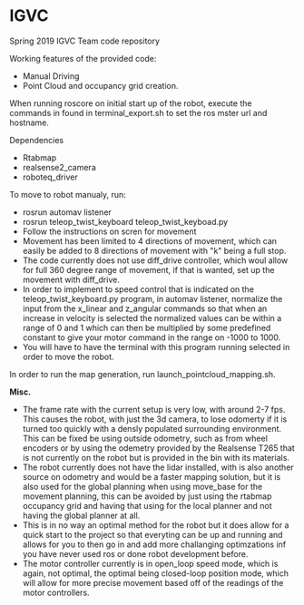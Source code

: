 # IGVC
Spring 2019 IGVC Team code repository

Working features of the provided code:
  * Manual Driving
  * Point Cloud and occupancy grid creation.


When running roscore on initial start up of the robot, execute the commands in found in terminal_export.sh
to set the ros mster url and hostname.


Dependencies
 * Rtabmap
 * realsense2_camera
 * roboteq_driver


To move to robot manualy, run:
 * rosrun automav listener
 * rosrun teleop_twist_keyboard teleop_twist_keyboad.py
  * Follow the instructions on scren for movement
   * Movement has been limited to 4 directions of movement, which can easily be added to 8 directions of movement with "k" being a full stop.
   * The code currently does not use diff_drive controller, which woul allow for full 360 degree range of movement, if that is wanted, set up the movement with diff_drive.
   * In order to implement to speed control that is indicated on the teleop_twist_keyboard.py program, in automav listener, normalize the input from the x_linear and z_angular commands so that when an increase in velocity is selected the normalized values can be within a range of 0 and 1 which can then be multiplied by some predefined constant to give your motor command in the range on -1000 to 1000.
   * You will have to have the terminal with this program running selected in order to move the robot.


In order to run the map generation, run launch_pointcloud_mapping.sh.



**Misc.**
 * The frame rate with the current setup is very low, with around 2-7 fps. This causes the robot, with just the 3d camera, to lose odomerty if it is turned too quickly with a densly populated surrounding environment. This can be fixed be using outside odometry, such as from wheel encoders or by using the odemetry provided by the Realsense T265 that is not currently on the robot but is provided in the bin with its materials.
 * The robot currently does not have the lidar installed, with is also another source on odometry and would be a faster mapping solution, but it is also used for the global planning when using move_base for the movement planning, this can be avoided by just using the rtabmap occupancy grid and having that using for the local planner and not having the global planner at all.
  * This is in no way an optimal method for the robot but it does allow for a quick start to the project so that everyting can be up and running and allows for you to then go in and add more challanging optimzations inf you have never used ros or done robot development before.
 * The motor controller currently is in open_loop speed mode, which is again, not optimal, the optimal being closed-loop position mode, which will allow for more precise movement based off of the readings of the motor controllers.
